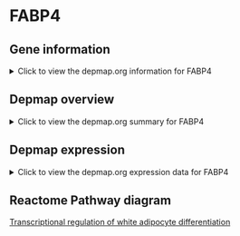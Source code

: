<h1>FABP4</h1>

<h2>Gene information</h2>
<details>
  <summary>Click to view the depmap.org information for FABP4</summary>
  <iframe src="https://depmap.org/portal/gene/FABP4?tab=about" style="border:none;width:100%;height:800px"></iframe>
</details>

<h2>Depmap overview</h2>
<details>
  <summary>Click to view the depmap.org summary for FABP4</summary>
  <iframe src="https://depmap.org/portal/gene/FABP4?tab=overview" style="border:none;width:100%;height:800px"></iframe>
</details>

<h2>Depmap expression</h2>
<details>
  <summary>Click to view the depmap.org expression data for FABP4</summary>
  <iframe src="https://depmap.org/portal/gene/FABP4?tab=characterization" style="border:none;width:100%;height:800px"></iframe>
</details>



<h2>Reactome Pathway diagram</h2>
<a href="https://reactome.org/PathwayBrowser/#/R-HSA-381340">Transcriptional regulation of white adipocyte differentiation</a>




